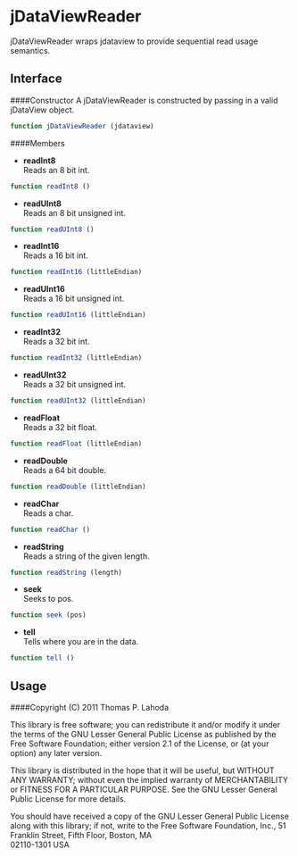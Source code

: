 jDataViewReader
===============

jDataViewReader wraps jdataview to provide sequential read usage semantics.

Interface
---------

####Constructor
A jDataViewReader is constructed by passing in a valid jDataView object.

```javascript
function jDataViewReader (jdataview)
```

####Members
+ **readInt8**  
Reads an 8 bit int.  

```javascript
function readInt8 ()
```


+ **readUInt8**  
Reads an 8 bit unsigned int.  

```javascript
function readUInt8 ()
```

+ **readInt16**  
Reads a 16 bit int.

```javascript
function readInt16 (littleEndian)
```

+ **readUInt16**  
Reads a 16 bit unsigned int.

```javascript
function readUInt16 (littleEndian)
```

+ **readInt32**  
Reads a 32 bit int.

```javascript
function readInt32 (littleEndian)
```

+ **readUInt32**  
Reads a 32 bit unsigned int.

```javascript
function readUInt32 (littleEndian)
```

+ **readFloat**  
Reads a 32 bit float.

```javascript
function readFloat (littleEndian)
```

+ **readDouble**  
Reads a 64 bit double.

```javascript
function readDouble (littleEndian)
```

+ **readChar**  
Reads a char.

```javascript
function readChar ()
```

+ **readString**  
Reads a string of the given length.

```javascript
function readString (length)
```

+ **seek**  
Seeks to pos.

```javascript
function seek (pos)
```

+ **tell**  
Tells where you are in the data.

```javascript
function tell ()
```

Usage
-----


####Copyright (C) 2011 Thomas P. Lahoda

This library is free software; you can redistribute it and/or
modify it under the terms of the GNU Lesser General Public
License as published by the Free Software Foundation; either
version 2.1 of the License, or (at your option) any later version.

This library is distributed in the hope that it will be useful,
but WITHOUT ANY WARRANTY; without even the implied warranty of
MERCHANTABILITY or FITNESS FOR A PARTICULAR PURPOSE.  See the GNU
Lesser General Public License for more details.

You should have received a copy of the GNU Lesser General Public
License along with this library; if not, write to the Free Software
Foundation, Inc., 51 Franklin Street, Fifth Floor, Boston, MA  
02110-1301  USA

